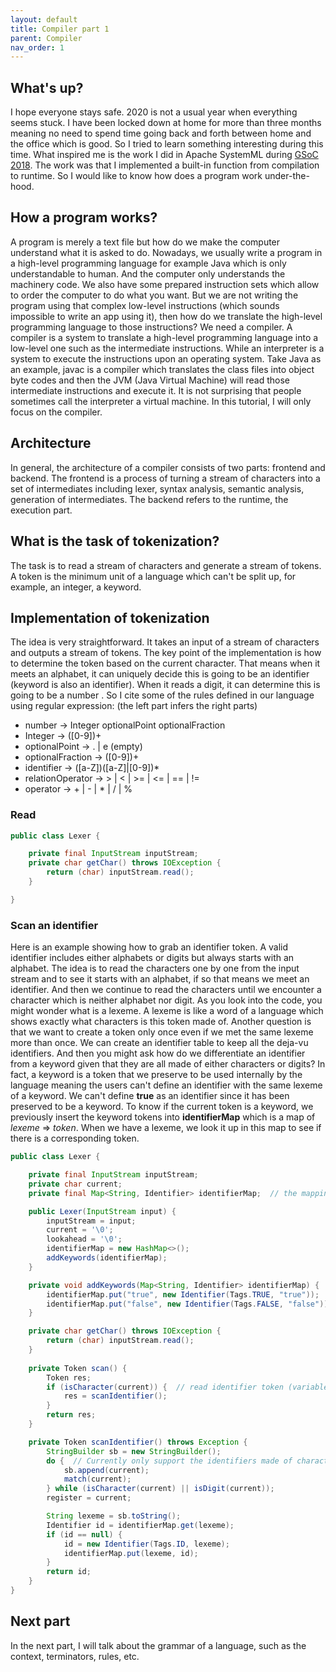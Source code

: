 ```yaml
---
layout: default
title: Compiler part 1
parent: Compiler
nav_order: 1
---
```

## What's up?
I hope everyone stays safe. 2020 is not a usual year when everything seems stuck.
I have been locked down at home for more than three months meaning no need to spend time going back
and forth between home and the office which is good. So I tried to learn something interesting during this time.
What inspired me is the work I did in Apache SystemML during [GSoC 2018](http://edgarlgb.github.io/Gsoc-project/). The work was that I implemented a
built-in function from compilation to runtime. So I would like to know how does a program work under-the-hood.

## How a program works?
A program is merely a text file but how do we make the computer understand what it is asked to do. Nowadays, we usually write a program in a high-level programming
language for example Java which is only understandable to human. And the computer only understands the machinery code. We also have some prepared instruction sets which allow to order the computer
to do what you want. But we are not writing the program using that complex low-level instructions (which sounds impossible to write an app using it), then how do we translate the high-level programming language to those instructions? 
We need a compiler. A compiler is a system to translate a high-level programming language into a low-level one such as the intermediate instructions. 
While an interpreter is a system to execute the instructions upon an operating system. Take Java as an example, javac is a compiler which translates the class
files into object byte codes and then the JVM (Java Virtual Machine) will read those intermediate instructions and execute it. It is not surprising that people 
sometimes call the interpreter a virtual machine. In this tutorial, I will only focus on the compiler.

## Architecture
In general, the architecture of a compiler consists of two parts: frontend and backend. The frontend is a process of turning a stream of characters into a set of intermediates 
including lexer, syntax analysis, semantic analysis, generation of intermediates. The backend refers to the runtime, the execution part.

## What is the task of tokenization?
The task is to read a stream of characters and generate a stream of tokens. A token is the minimum unit of a language which can't be split up, for example, an integer, a keyword.

## Implementation of tokenization
The idea is very straightforward. It takes an input of a stream of characters and outputs a stream of tokens. The key point of the implementation is how to determine the
token based on the current character. That means when it meets an alphabet, it can uniquely decide this is going to be an identifier (keyword is also an identifier). When 
it reads a digit, it can determine this is going to be a number . So I cite some of the rules defined in our language using regular expression: (the left part infers
the right parts)

* number -> Integer optionalPoint optionalFraction
* Integer -> ([0-9])+
* optionalPoint -> . | e (empty)
* optionalFraction -> ([0-9])+
* identifier -> ([a-Z])([a-Z]|[0-9])*
* relationOperator  ->  > | < | >= | <= | == | !=
* operator -> + | - | * | / | %

### Read

```java
public class Lexer {

    private final InputStream inputStream;
    private char getChar() throws IOException {
        return (char) inputStream.read();
    }

}
```

### Scan an identifier
Here is an example showing how to grab an identifier token. A valid identifier includes either alphabets or digits but always starts with an alphabet.
The idea is to read the characters one by one from the input stream and to see it starts with an alphabet, if so that means we meet an identifier. And then 
we continue to read the characters until we encounter a character which is neither alphabet nor digit. As you look into the code, you might wonder what is 
a lexeme. A lexeme is like a word of a language which shows exactly what characters is this token made of. Another question is that we want to create a token only once even
if we met the same lexeme more than once. We can create an identifier table to keep all the deja-vu identifiers. And then you might ask
how do we differentiate an identifier from a keyword given that they are all made of either characters or digits? In fact, a keyword is a token that we preserve to be used
internally by the language meaning the users can't define an identifier with the same lexeme of a keyword. We can't define **true** as an identifier since it has
been preserved to be a keyword. To know if the current token is a keyword, we previously insert the keyword tokens into **identifierMap** which is a map of
_lexeme_ => _token_. When we have a lexeme, we look it up in this map to see if there is a corresponding token.

```java
public class Lexer {

    private final InputStream inputStream;
    private char current;
    private final Map<String, Identifier> identifierMap;  // the mapping of lexeme -> <tag, lexeme>

    public Lexer(InputStream input) {
        inputStream = input;
        current = '\0';
        lookahead = '\0';
        identifierMap = new HashMap<>();
        addKeywords(identifierMap);
    }

    private void addKeywords(Map<String, Identifier> identifierMap) {
        identifierMap.put("true", new Identifier(Tags.TRUE, "true"));
        identifierMap.put("false", new Identifier(Tags.FALSE, "false"));
    }

    private char getChar() throws IOException {
        return (char) inputStream.read();
    }
    
    private Token scan() {
        Token res;
        if (isCharacter(current)) {  // read identifier token (variables, keywords)
            res = scanIdentifier();
        }
        return res;
    }

    private Token scanIdentifier() throws Exception {
        StringBuilder sb = new StringBuilder();
        do {  // Currently only support the identifiers made of characters and digits (but always starts with character)
            sb.append(current);
            match(current);
        } while (isCharacter(current) || isDigit(current));
        register = current;

        String lexeme = sb.toString();
        Identifier id = identifierMap.get(lexeme);
        if (id == null) {
            id = new Identifier(Tags.ID, lexeme);
            identifierMap.put(lexeme, id);
        }
        return id;
    }
}
```

## Next part
In the next part, I will talk about the grammar of a language, such as the context, terminators, rules, etc.
